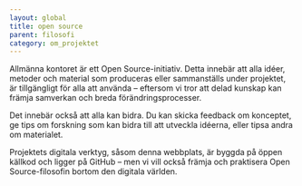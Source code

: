 ```yaml
---
layout: global
title: open source
parent: filosofi
category: om_projektet
---
```


Allmänna kontoret är ett Open Source-initiativ. Detta innebär att alla idéer, metoder och material som produceras eller sammanställs under projektet, är tillgängligt för alla att använda – eftersom vi tror att delad kunskap kan främja samverkan och breda förändringsprocesser.

Det innebär också att alla kan bidra. Du kan skicka feedback om konceptet, ge tips om forskning som kan bidra till att utveckla idéerna, eller tipsa andra om materialet.

Projektets digitala verktyg, såsom denna webbplats, är byggda på öppen källkod och ligger på GitHub – men vi vill också främja och praktisera Open Source-filosofin bortom den digitala världen.